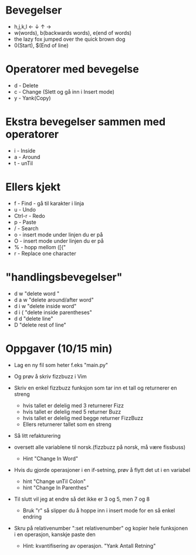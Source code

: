 



# Bevegelser
- h,j,k,l ← ↓ ↑ →
- w(words), b(backwards words), e(end of words)
- the lazy fox jumped over the quick brown dog
- 0(Start), $(End of line)

# Operatorer med bevegelse
- d - Delete
- c - Change (Slett og gå inn i Insert mode)
- y - Yank(Copy)

# Ekstra bevegelser sammen med operatorer
- i - Inside
- a - Around
- t - unTil

# Ellers kjekt
- f - Find - gå til karakter i linja
- u - Undo
- Ctrl-r - Redo
- p - Paste
- / - Search
- o - insert mode under linjen du er på
- O - insert mode under linjen du er på
- % - hopp mellom ([{"
- r - Replace one character

# "handlingsbevegelser"
- d w "delete word "
- d a w "delete around/after word"
- d i w "delete inside word"
- d i ( "delete inside parentheses"
- d d "delete line"
- D "delete rest of line"

# Oppgaver (10/15 min)
* Lag en ny fil som heter f.eks "main.py"
* Og prøv å skriv fizzbuzz i Vim
* Skriv en enkel fizzbuzz funksjon som tar inn et tall og returnerer en streng
	- hvis tallet er delelig med 3 returnerer Fizz
	- hvis tallet er delelig med 5 returner Buzz
	- hvis tallet er delelig med begge returner FizzBuzz
	- Ellers returnerer tallet som en streng

* Så litt refakturering
* oversett alle variablene til norsk.(fizzbuzz på norsk, må være fissbuss)
	- Hint "Change In Word"
* Hvis du gjorde operasjoner i en if-setning, prøv å flytt det ut i en variabel
	- hint "Change unTil Colon"
	- hint "Change In Parenthes"
* Til slutt vil jeg at endre så det ikke er 3 og 5, men 7 og 8 
	- Bruk "r" så slipper du å hoppe inn i insert mode for en så enkel endring
* Skru på relativenumber ":set relativenumber" og kopier hele funksjonen i en operasjon, kanskje paste den
	- Hint: kvantifisering av operasjon. "Yank Antall Retning"

